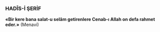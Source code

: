 ### HADÎS-İ ŞERİF
**«Bir kere bana salat-u selâm getirenlere Cenab-ı Allah on defa rahmet eder.»**
(Menavi)
